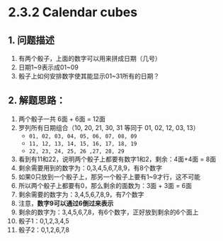 # 2.3.2 Calendar cubes

## 1. 问题描述

1. 有两个骰子，上面的数字可以用来拼成日期（几号）
1. 日期1~9表示成01~09
1. 骰子上如何安排数字使其能显示01~31所有的日期？

## 2. 解题思路：

1. 两个骰子一共 6面 + 6面 = 12面
1. 罗列所有日期组合（10, 20, 21, 30, 31 等同于 01, 02, 12, 03, 13）
    - `01, 02, 03, 04, 05, 06, 07, 08, 09`
    - `11, 12, 13, 14, 15, 16, 17, 18, 19`
    - `22, 23, 24, 25, 26 ,27, 28, 29`
1. 看到有11和22，说明两个骰子上都要有数字1和2，剩余：4面+4面 = 8面
1. 剩余需要用到的数字为：0,3,4,5,6,7,8,9，有8个数字
1. 如果0只放到一个骰子上，那另一个骰子上要有1~9才行，这不可能
1. 所以两个骰子上都要有0，那么剩余的面数为：3面 + 3面 = 6面
1. 剩余需要的数字为：3,4,5,6,7,8,9，有7个数字
1. 注意，**数字9可以通过6倒过来表示**
1. 剩余的数字为：3,4,5,6,7,8，有6个数字，正好放到剩余的6个面上
1. 骰子1：0,1,2,3,4,5
1. 骰子2：0,1,2,6,7,8

